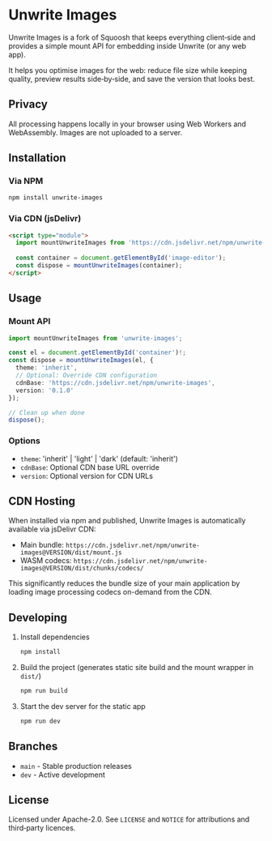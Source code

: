 # Unwrite Images

Unwrite Images is a fork of Squoosh that keeps everything client‑side and provides a simple mount API for embedding inside Unwrite (or any web app).

It helps you optimise images for the web: reduce file size while keeping quality, preview results side‑by‑side, and save the version that looks best.

## Privacy

All processing happens locally in your browser using Web Workers and WebAssembly. Images are not uploaded to a server.

## Installation

### Via NPM
```bash
npm install unwrite-images
```

### Via CDN (jsDelivr)
```html
<script type="module">
  import mountUnwriteImages from 'https://cdn.jsdelivr.net/npm/unwrite-images@0.1.0/dist/mount.js';
  
  const container = document.getElementById('image-editor');
  const dispose = mountUnwriteImages(container);
</script>
```

## Usage

### Mount API
```ts
import mountUnwriteImages from 'unwrite-images';

const el = document.getElementById('container')!;
const dispose = mountUnwriteImages(el, { 
  theme: 'inherit',
  // Optional: Override CDN configuration
  cdnBase: 'https://cdn.jsdelivr.net/npm/unwrite-images',
  version: '0.1.0'
});

// Clean up when done
dispose();
```

### Options

- `theme`: 'inherit' | 'light' | 'dark' (default: 'inherit')
- `cdnBase`: Optional CDN base URL override
- `version`: Optional version for CDN URLs

## CDN Hosting

When installed via npm and published, Unwrite Images is automatically available via jsDelivr CDN:

- Main bundle: `https://cdn.jsdelivr.net/npm/unwrite-images@VERSION/dist/mount.js`
- WASM codecs: `https://cdn.jsdelivr.net/npm/unwrite-images@VERSION/dist/chunks/codecs/`

This significantly reduces the bundle size of your main application by loading image processing codecs on-demand from the CDN.

## Developing

1. Install dependencies
   ```sh
   npm install
   ```
2. Build the project (generates static site build and the mount wrapper in `dist/`)
   ```sh
   npm run build
   ```
3. Start the dev server for the static app
   ```sh
   npm run dev
   ```

## Branches

- `main` - Stable production releases
- `dev` - Active development

## License

Licensed under Apache-2.0. See `LICENSE` and `NOTICE` for attributions and third‑party licences.
